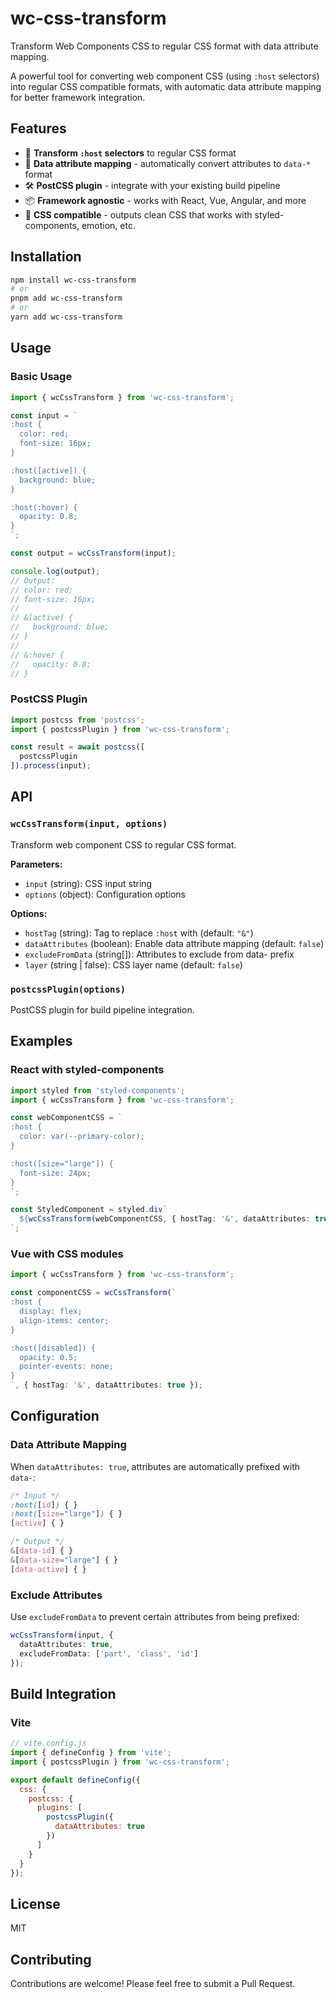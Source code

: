 # wc-css-transform

Transform Web Components CSS to regular CSS format with data attribute mapping.

A powerful tool for converting web component CSS (using `:host` selectors) into regular CSS compatible formats, with automatic data attribute mapping for better framework integration.

## Features

- 🎯 **Transform `:host` selectors** to regular CSS format
- 🔄 **Data attribute mapping** - automatically convert attributes to `data-*` format
- 🛠️ **PostCSS plugin** - integrate with your existing build pipeline
- 📦 **Framework agnostic** - works with React, Vue, Angular, and more
- 🎨 **CSS compatible** - outputs clean CSS that works with styled-components, emotion, etc.

## Installation

```bash
npm install wc-css-transform
# or
pnpm add wc-css-transform
# or
yarn add wc-css-transform
```

## Usage

### Basic Usage

```typescript
import { wcCssTransform } from 'wc-css-transform';

const input = `
:host {
  color: red;
  font-size: 16px;
}

:host([active]) {
  background: blue;
}

:host(:hover) {
  opacity: 0.8;
}
`;

const output = wcCssTransform(input);

console.log(output);
// Output:
// color: red;
// font-size: 16px;
//
// &[active] {
//   background: blue;
// }
//
// &:hover {
//   opacity: 0.8;
// }
```

### PostCSS Plugin

```javascript
import postcss from 'postcss';
import { postcssPlugin } from 'wc-css-transform';

const result = await postcss([
  postcssPlugin
]).process(input);
```

## API

### `wcCssTransform(input, options)`

Transform web component CSS to regular CSS format.

**Parameters:**
- `input` (string): CSS input string
- `options` (object): Configuration options

**Options:**
- `hostTag` (string): Tag to replace `:host` with (default: `"&"`)
- `dataAttributes` (boolean): Enable data attribute mapping (default: `false`)
- `excludeFromData` (string[]): Attributes to exclude from data- prefix
- `layer` (string | false): CSS layer name (default: `false`)

### `postcssPlugin(options)`

PostCSS plugin for build pipeline integration.

## Examples

### React with styled-components

```typescript
import styled from 'styled-components';
import { wcCssTransform } from 'wc-css-transform';

const webComponentCSS = `
:host {
  color: var(--primary-color);
}

:host([size="large"]) {
  font-size: 24px;
}
`;

const StyledComponent = styled.div`
  ${wcCssTransform(webComponentCSS, { hostTag: '&', dataAttributes: true })}
`;
```

### Vue with CSS modules

```typescript
import { wcCssTransform } from 'wc-css-transform';

const componentCSS = wcCssTransform(`
:host {
  display: flex;
  align-items: center;
}

:host([disabled]) {
  opacity: 0.5;
  pointer-events: none;
}
`, { hostTag: '&', dataAttributes: true });
```

## Configuration

### Data Attribute Mapping

When `dataAttributes: true`, attributes are automatically prefixed with `data-`:

```css
/* Input */
:host([id]) { }
:host([size="large"]) { }
[active] { }

/* Output */
&[data-id] { }
&[data-size="large"] { }
[data-active] { }
```

### Exclude Attributes

Use `excludeFromData` to prevent certain attributes from being prefixed:

```typescript
wcCssTransform(input, {
  dataAttributes: true,
  excludeFromData: ['part', 'class', 'id']
});
```

## Build Integration

### Vite

```javascript
// vite.config.js
import { defineConfig } from 'vite';
import { postcssPlugin } from 'wc-css-transform';

export default defineConfig({
  css: {
    postcss: {
      plugins: [
        postcssPlugin({
          dataAttributes: true
        })
      ]
    }
  }
});
```

## License

MIT

## Contributing

Contributions are welcome! Please feel free to submit a Pull Request.